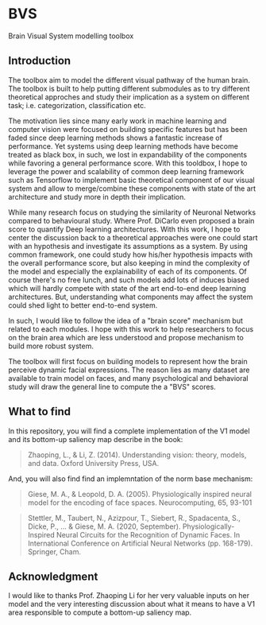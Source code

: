 <h1> BVS </h1>
Brain Visual System modelling toolbox

<h2>Introduction</h2>
The toolbox aim to model the different visual pathway of the human brain. 
The toolbox is built to help putting different submodules as to try different 
theoretical approches and study their implication as a system on different task; 
i.e. categorization, classification etc. 

The motivation lies since many early work in machine learning and computer
vision were focused on building specific features but has been faded since
deep learning methods shows a fantastic increase of performance. Yet systems
using deep learning methods have become treated as black box, in such, 
we lost in expandability of the components while favoring a general 
performance score. With this tooldbox, I hope to leverage the power and 
scalability of common deep learning framework such as Tensorflow to implement 
basic theoretical component of our visual system and allow to merge/combine 
these components with state of the art architecture and study more in depth 
their implication. 

While many research focus on studying the similarity of Neuronal Networks 
compared to behavioural study. Where Prof. DiCarlo even proposed a brain score 
to quantify Deep learning architectures. With this work, I hope to center the 
discussion back to a theoretical approaches were one could start with an 
hypothesis and investigate its assumptions as a system. By using common 
framework, one could study how his/her hypothesis impacts with the overall 
performance score, but also keeping in mind the complexity of the model and 
especially the explainability of each of its components. Of course there's 
no free lunch, and such models add lots of induces biased which will hardly
compete with state of the art end-to-end deep learning architectures. But, 
understanding what components may affect the system could shed light to better
end-to-end system. 

In such, I would like to follow the idea of a "brain score" mechanism but 
related to each modules. I hope with this work to help researchers to focus 
on the brain area which are less understood and propose mechanism to build 
more robust system.

The toolbox will first focus on building models to represent how the brain 
perceive dynamic facial expressions. The reason lies as many dataset are
available to train model on faces, and many psychological and behavioral 
study will draw the general line to compute the a "BVS" scores. 

<h2>What to find</h2>
In this repository, you will find a complete implementation of the V1 model and 
its bottom-up saliency map describe in the book:

>Zhaoping, L., & Li, Z. (2014). Understanding vision: theory, models, and data. Oxford University Press, USA.

And, you will also find find an implemntation of the norm base 
mechanism: 
> Giese, M. A., & Leopold, D. A. (2005). Physiologically inspired neural model for the encoding of face spaces. Neurocomputing, 65, 93-101

> Stettler, M., Taubert, N., Azizpour, T., Siebert, R., Spadacenta, S., Dicke, P., ... & Giese, M. A. (2020, September). Physiologically-Inspired Neural Circuits for the Recognition of Dynamic Faces. In International Conference on Artificial Neural Networks (pp. 168-179). Springer, Cham.

<h2>Acknowledgment</h2>
I would like to thanks Prof. Zhaoping Li for her very valuable inputs on her 
model and the very interesting discussion about what it means to have a V1 
area responsible to compute a bottom-up saliency map.  
